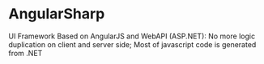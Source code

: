 AngularSharp
============

UI Framework Based on AngularJS and WebAPI (ASP.NET): No more logic duplication on client and server side; Most of javascript code is generated from .NET
